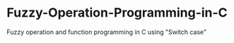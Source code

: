 # Fuzzy-Operation-Programming-in-C
Fuzzy operation and function programming in C using "Switch case"
